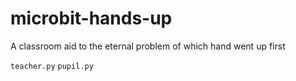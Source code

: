 # microbit-hands-up
A classroom aid to the eternal problem of which hand went up first

`teacher.py`
`pupil.py`
